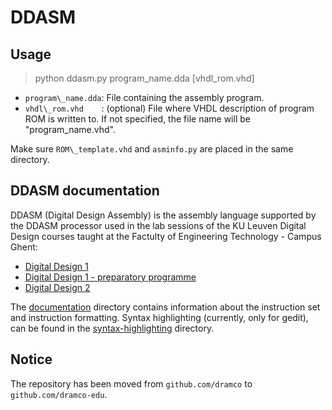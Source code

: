 # DDASM

## Usage
>python ddasm.py program\_name.dda \[vhdl\_rom.vhd\]
  * ``program\_name.dda``: File containing the assembly program.
  * ``vhdl\_rom.vhd    ``: (optional) File where VHDL description of program ROM is written to. If not specified, the file name will be "program\_name.vhd".

Make sure ``ROM\_template.vhd`` and ``asminfo.py`` are placed in the same directory.

## DDASM documentation
DDASM (Digital Design Assembly) is the assembly language supported by the DDASM processor used in the lab sessions of the KU Leuven Digital Design courses 
taught at the Factulty of Engineering Technology - Campus Ghent:
* [Digital Design 1](https://onderwijsaanbod.kuleuven.be/syllabi/n/JPI228N.htm#activetab=doelstellingen_idp827408)
* [Digital Design 1 - preparatory programme](https://onderwijsaanbod.kuleuven.be/syllabi/n/JPI22BN.htm#activetab=doelstellingen_idp3088832)
* [Digital Design 2](https://onderwijsaanbod.kuleuven.be/syllabi/n/JPI0G1N.htm#activetab=doelstellingen_idp2947376)

The [documentation](https://github.com/DRAMCO-EDU/DDASM/tree/master/documentation) directory contains information about the instruction set and instruction formatting.
Syntax highlighting (currently, only for gedit), can be found in the [syntax-highlighting](https://github.com/DRAMCO-EDU/DDASM/tree/master/syntax_highlighting) directory.

## Notice
The repository has been moved from ``github.com/dramco`` to ``github.com/dramco-edu``.